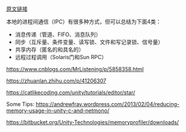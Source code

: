 

[原文链接](https://www.cnblogs.com/skynet/archive/2010/12/12/1903949.html#!comments)

本地的进程间通信（IPC）有很多种方式，但可以总结为下面4类：

- 消息传递（管道、FIFO、消息队列）
- 同步（互斥量、条件变量、读写锁、文件和写记录锁、信号量）
- 共享内存（匿名的和具名的）
- 远程过程调用（Solaris门和Sun RPC）



https://www.cnblogs.com/MrListening/p/5858358.html



https://zhuanlan.zhihu.com/p/41206307



https://catlikecoding.com/unity/tutorials/editor/star/


Some Tips:
https://andrewfray.wordpress.com/2013/02/04/reducing-memory-usage-in-unity-c-and-netmono/

https://bitbucket.org/Unity-Technologies/memoryprofiler/downloads/